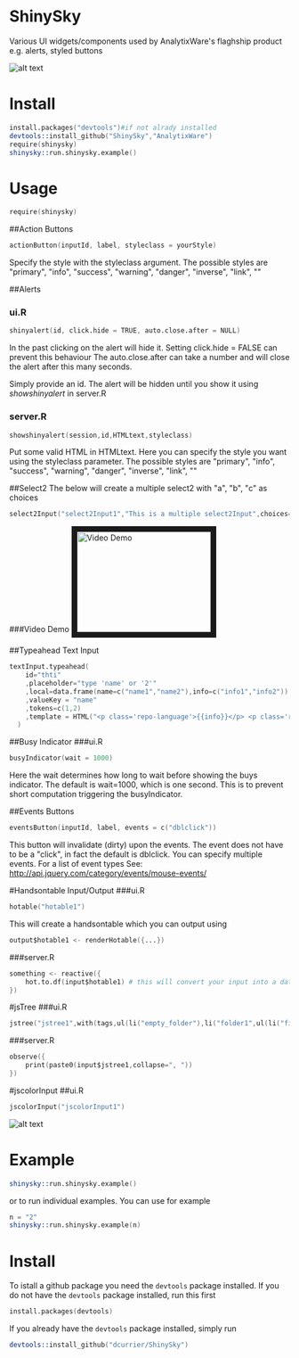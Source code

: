 ShinySky
========

Various UI widgets/components used by AnalytixWare's flaghship product e.g. alerts, styled buttons

![alt text](https://github.com/AnalytixWare/ShinySky/blob/master/screenshots/7.png?raw=true "Examples")


# Install
```s
install.packages("devtools")#if not alrady installed
devtools::install_github("ShinySky","AnalytixWare")
require(shinysky)
shinysky::run.shinysky.example()
```


# Usage

```s
require(shinysky)
```

##Action Buttons
```s
actionButton(inputId, label, styleclass = yourStyle)
```

Specify the style with the  styleclass argument. The possible styles are "primary", "info", "success", "warning", "danger", "inverse", "link", "" 

##Alerts

### ui.R
```s
shinyalert(id, click.hide = TRUE, auto.close.after = NULL)
```

In the past clicking on the alert will hide it. Setting click.hide = FALSE can prevent this behaviour
The auto.close.after can take a number and will close the alert after this many seconds.

Simply provide an id. The alert will be hidden until you show it using _showshinyalert_ in server.R

### server.R
```s
showshinyalert(session,id,HTMLtext,styleclass)
```

Put some valid HTML in HTMLtext. Here you can specify the style you want using the styleclass parameter. The possible styles are "primary", "info", "success", "warning", "danger", "inverse", "link", "" 

##Select2
The below will create a multiple select2 with "a", "b", "c" as choices
```s
select2Input("select2Input1","This is a multiple select2Input",choices=c("a","b","c"),selected=c("b","a"))
```

###Video Demo
<a href="http://www.youtube.com/watch?feature=player_embedded&v=9T4F-j76Vf0
" target="_blank"><img src="http://img.youtube.com/vi/9T4F-j76Vf0/0.jpg" 
alt="Video Demo" width="240" height="180" border="10" /></a>

##Typeahead Text Input
```s
textInput.typeahead(
    id="thti"
    ,placeholder="type 'name' or '2'"
    ,local=data.frame(name=c("name1","name2"),info=c("info1","info2"))
    ,valueKey = "name"
    ,tokens=c(1,2)
    ,template = HTML("<p class='repo-language'>{{info}}</p> <p class='repo-name'>{{name}}</p> <p class='repo-description'>You need to learn more CSS to customize this further</p>")
  )
```

##Busy Indicator
###ui.R

```s
busyIndicator(wait = 1000)
```

Here the wait determines how long to wait before showing the buys indicator. The default is wait=1000, which is one second. This is to prevent short computation triggering the busyIndicator.

##Events Buttons

```s
eventsButton(inputId, label, events = c("dblclick"))
```

This button will invalidate (dirty) upon the events. The event does not have to be a "click", in fact the default is dblclick. You can specify multiple events. For a list of event types See: http://api.jquery.com/category/events/mouse-events/

#Handsontable Input/Output
###ui.R

```s
hotable("hotable1")
```

This will create a handsontable which you can output using 

```s
output$hotable1 <- renderHotable({...})
```

###server.R

```s
something <- reactive({
	hot.to.df(input$hotable1) # this will convert your input into a data.frame
})
```

#jsTree
###ui.R

```s
jstree("jstree1",with(tags,ul(li("empty_folder"),li("folder1",ul(li("file1"),li("file2"))))))
```

###server.R
```s
observe({
	print(paste0(input$jstree1,collapse=", "))
})

```

#jscolorInput
##ui.R

```s
jscolorInput("jscolorInput1")
```

![alt text](https://github.com/AnalytixWare/ShinySky/blob/master/screenshots/jscolor.png?raw=true "jscolorInput")

# Example

```s
shinysky::run.shinysky.example()
```

or to run individual examples. You can use for example

```s
n = "2"
shinysky::run.shinysky.example(n)
```


# Install
To istall a github package you need the `devtools` package installed.  If you do not have the `devtools` package installed, run this first
```s
install.packages(devtools)
```

If you already have the `devtools` package installed, simply run

```s
devtools::install_github("dcurrier/ShinySky")
```


